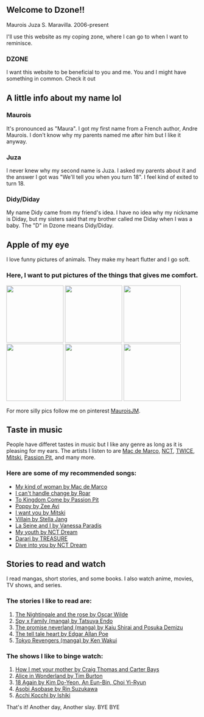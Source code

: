 ## Welcome to Dzone!!
Maurois Juza S. Maravilla. 2006-present

I'll use this website as my coping zone, where I can go to when I want to reminisce. 
### DZONE

I want this website to be beneficial to you and me. You and I might have something in common. Check it out 

## A little info about my name lol

### Maurois
It's pronounced as "Maura". I got my first name from a French author, Andre Maurois. I don't know why my parents named me after him but I like it anyway.  

### Juza
I never knew why my second name is Juza. I asked my parents about it and the answer I got was "We'll tell you when you turn 18". I feel kind of exited to turn 18.

### Didy/Diday
My name Didy came from my friend's idea. I have no idea why my nickname is Diday, but my sisters said that my brother called me Diday when I was a baby. The "D" in Dzone means Didy/Diday. 

## Apple of my eye
I love funny pictures of animals. They make my heart flutter and I go soft.

### Here, I want to put pictures of the things that gives me comfort. 
<img src="https://i.pinimg.com/originals/72/da/b4/72dab448bb367be81aa25499816ac68c.jpg" width="150">
<img src="https://i.pinimg.com/originals/ab/cc/b8/abccb8d87d82794374901f4aa03eda5e.jpg" width="150">
<img src="https://i.pinimg.com/originals/2e/dc/af/2edcaf5aa9e9fdcd0f1841c794226eb1.jpg" width="150">
<img src="https://i.pinimg.com/originals/50/22/ec/5022ecf610b3c1a4b517fddf2b698158.png" width="150">
<img src="https://i.pinimg.com/originals/74/19/22/741922dd300dc1f346dceecd71485a5a.jpg" width="150">
<img src="https://i.pinimg.com/originals/0a/85/f7/0a85f788cd0a1fab9199c4a17f5136e6.jpg" width="150">    
     
     
For more silly pics follow me on pinterest [MauroisJM](https://www.pinterest.ph/chrielaunee/_saved/).

## Taste in music
People have differet tastes in music but I like any genre as long as it is pleasing for my ears. The artists I listen to are [Mac de Marco](https://www.youtube.com/channel/UCqnMk5GA1spXDiHYFcPN-eA), [NCT](https://www.youtube.com/c/nctsmtown), [TWICE](https://www.youtube.com/channel/UCzgxx_DM2Dcb9Y1spb9mUJA), [Mitski](https://www.youtube.com/channel/UC-GjYlrAWIHgwNDnbFHZ77g), [Passion Pit](https://www.youtube.com/channel/UCntk9NLvX49igtJnFY2IaIQ), and many more.

### Here are some of my recommended songs:
- [My kind of woman by Mac de Marco](https://youtu.be/_R3B2Xr8kwQ)
- [I can't handle change by Roar](https://youtu.be/R7IQ9dpxxJY)
- [To Kingdom Come by Passion Pit](https://youtu.be/xh0ueJN5rvA)
- [Poppy by Zee Avi](https://youtu.be/zRTodeBE-so)
- [I want you by Mitski](https://youtu.be/1-kO12tP3SE)
- [Villain by Stella Jang](https://youtu.be/R-kWrXyIe4k)
- [La Seine and I by Vanessa Paradis](https://youtu.be/S2V6jF79X7Q)
- [My youth by NCT Dream](https://youtu.be/U3m82WG_5pI)
- [Darari by TREASURE](https://youtu.be/cXCwKMvt9wE)
- [Dive into you by NCT Dream](https://youtu.be/hlrP9GXTx84)

## Stories to read and watch
I read mangas, short stories, and some books.
I also watch anime, movies, TV shows, and series.

### The stories I like to read are:
1. [The Nightingale and the rose by Oscar Wilde](https://www.goojara.to/ta30MK)
2. [Spy x Family (manga) by Tatsuya Endo](https://w2.spy-x-family.online/)
3. [The promise neverland (manga) by Kaiu Shirai and Posuka Demizu](https://ww1.promisedneverland.online/)
4. [The tell tale heart by Edgar Allan Poe](https://americanenglish.state.gov/files/ae/resource_files/the_tell-tale_heart_0.pdf)
5. [Tokyo Revengers (manga) by Ken Wakui](https://tokyorevengersmanga.com/)

### The shows I like to binge watch:
1. [How I met your mother by Craig Thomas and Carter Bays](https://www.imdb.com/title/tt0460649/)
2. [Alice in Wonderland by Tim Burton](https://www.goojara.to/meKJ53)
3. [18 Again by Kim Do-Yeon, An Eun-Bin, Choi Yi-Ryun](https://www.netflix.com/ph/title/81350913?source=35)
4. [Asobi Asobase by Rin Suzukawa](https://animixplay.to/v1/asobi-asobase)
5. [Acchi Kocchi by Ishiki](https://animixplay.to/v1/acchi-kocchi)

That's it! Another day, Another slay. BYE BYE

